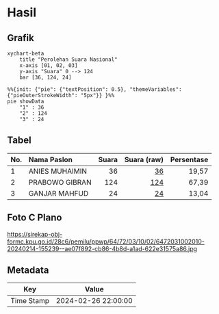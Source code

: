 # Hasil

## Grafik

```mermaid
xychart-beta
    title "Perolehan Suara Nasional"
    x-axis [01, 02, 03]
    y-axis "Suara" 0 --> 124
    bar [36, 124, 24]
```

```mermaid
%%{init: {"pie": {"textPosition": 0.5}, "themeVariables": {"pieOuterStrokeWidth": "5px"}} }%%
pie showData
    "1" : 36
    "2" : 124
    "3" : 24
```

## Tabel

| No. | Nama Paslon    | Suara | Suara (raw) | Persentase |
|:--- |:-------------- | -----:| -----------:| ----------:|
| 1   | ANIES MUHAIMIN | 36    | [36][p-1]   | 19,57      |
| 2   | PRABOWO GIBRAN | 124   | [124][p-2]  | 67,39      |
| 3   | GANJAR MAHFUD  | 24    | [24][p-3]   | 13,04      |


[p-1]: https://github.com/gigit-pemilu/pemilu-2024/blob/main/pilpres/hitung-suara/sub/64-kalimantan-timur/sub/72-kota-samarinda/sub/03-samarinda-ulu/sub/1002-jawa/sub/010-tps/sub/paslon-1.txt
[p-2]: https://github.com/gigit-pemilu/pemilu-2024/blob/main/pilpres/hitung-suara/sub/64-kalimantan-timur/sub/72-kota-samarinda/sub/03-samarinda-ulu/sub/1002-jawa/sub/010-tps/sub/paslon-2.txt
[p-3]: https://github.com/gigit-pemilu/pemilu-2024/blob/main/pilpres/hitung-suara/sub/64-kalimantan-timur/sub/72-kota-samarinda/sub/03-samarinda-ulu/sub/1002-jawa/sub/010-tps/sub/paslon-3.txt

## Foto C Plano

https://sirekap-obj-formc.kpu.go.id/28c6/pemilu/ppwp/64/72/03/10/02/6472031002010-20240214-155239--ae07f892-cb86-4b8d-a1ad-622e31575a86.jpg


## Metadata

| Key        | Value               |
| ---------- | ------------------- |
| Time Stamp | 2024-02-26 22:00:00 |



